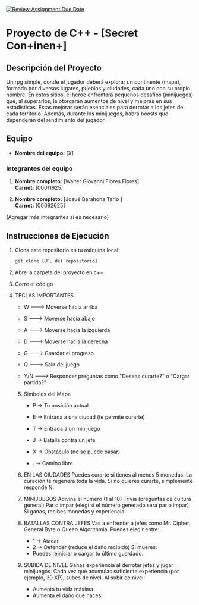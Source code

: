 [![Review Assignment Due Date](https://classroom.github.com/assets/deadline-readme-button-22041afd0340ce965d47ae6ef1cefeee28c7c493a6346c4f15d667ab976d596c.svg)](https://classroom.github.com/a/mi1WNrHU)
# Proyecto de C++ - [Secret Con+inen+]

## Descripción del Proyecto

Un rpg simple, donde el jugador deberá explorar un continente (mapa), formado por diversos lugares, pueblos y ciudades, cada uno con su propio nombre. En estos sitios, el héroe enfrentará pequeños desafíos (minijuegos) que, al superarlos, le otorgarán aumentos de nivel y mejoras en sus estadísticas. Estas mejoras serán esenciales para derrotar a los jefes de cada territorio. Además, durante los minijuegos, habrá boosts que dependerán del rendimiento del jugador. 

## Equipo

- **Nombre del equipo:** [X]

### Integrantes del equipo

1. **Nombre completo:** [Walter Giovanni Flores Flores]  
   **Carnet:** [00011925]

2. **Nombre completo:** [Josué Barahona Tario ]  
   **Carnet:** [00092625]



(Agregar más integrantes si es necesario)

## Instrucciones de Ejecución

1. Clona este repositorio en tu máquina local:
   ```bash
   git clone [URL del repositorio]

2. Abre la carpeta del proyecto en c++ 

3. Corre el código

4. TECLAS IMPORTANTES

   -  W ---> Moverse hacia arriba 

   -  S ---> Moverse hacia abajo

   -  A ---> Moverse hacia la izquierda

   -  D ---> Moverse hacia la derecha

   -  G ---> Guardar el progreso

   -  Q ---> Salir del juego

   -  Y/N ---> Responder preguntas como "Deseas curarte?" o "Cargar partida?"

   5. Simbolos del Mapa
      -	P → Tu posición actual

      -	E → Entrada a una ciudad (te permite curarte)

      -	T → Entrada a un minijuego

      -	J → Batalla contra un jefe

      -	X → Obstáculo (no se puede pasar)

      -  . → Camino libre
   
   6. EN LAS CIUDADES
      Puedes curarte si tienes al menos 5 monedas.
      La curación te regenera toda la vida.
      Si no quieres curarte, simplemente respondé N.

   7. MINIJUEGOS
      Adivina el número (1 al 10)
      Trivia (preguntas de cultura general)
      Par o impar (elegí si el número generado será par o impar)
      Si ganas, recibes monedas y experiencia.

   8. BATALLAS CONTRA JEFES
      Vas a enfrentar a jefes como Mr. Cipher, General Byte o Queen Algorithmia.
      Puedes elegir entre:
      - 1 → Atacar
      - 2 → Defender (reduce el daño recibido)
   Si mueres:
      - Puedes reiniciar o cargar tu último guardado.

   9. SUBIDA DE NIVEL
      Ganas experiencia al derrotar jefes y jugar minijuegos.
      Cada vez que acumulás suficiente experiencia (por ejemplo, 30 XP), subes de nivel.
      Al subir de nivel:
         - Aumenta tu vida máxima
         - Aumenta el daño que haces

